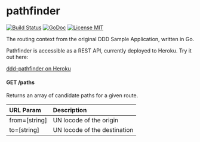 pathfinder 
==========

[![Build Status](https://travis-ci.org/marcusolsson/pathfinder.svg?branch=master)](https://travis-ci.org/marcusolsson/pathfinder)
[![GoDoc](https://img.shields.io/badge/godoc-reference-blue.svg?style=flat)](https://godoc.org/github.com/marcusolsson/pathfinder)
[![License MIT](https://img.shields.io/badge/license-MIT-lightgrey.svg?style=flat)](LICENSE)

The routing context from the original DDD Sample Application, written in Go.

Pathfinder is accessible as a REST API, currently deployed to Heroku. Try it out here:

[ddd-pathfinder on Heroku](http://ddd-pathfinder.herokuapp.com/paths?from=SESTO&to=CNHKG)

#### GET /paths
Returns an array of candidate paths for a given route.

| URL Param | Description |
|:----------|:------------|
|from=[string]|UN locode of the origin|
|to=[string]|UN locode of the destination|

